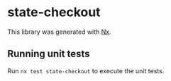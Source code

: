 # state-checkout

This library was generated with [Nx](https://nx.dev).

## Running unit tests

Run `nx test state-checkout` to execute the unit tests.
